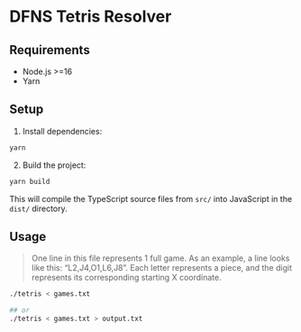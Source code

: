 # DFNS Tetris Resolver

## Requirements

- Node.js >=16
- Yarn

## Setup

1. Install dependencies:
```bash
yarn
```

2. Build the project:
```bash
yarn build
```

This will compile the TypeScript source files from `src/` into JavaScript in the `dist/` directory.

## Usage

>One line in this file represents 1 full game. As an example, a line looks like this: “L2,J4,O1,L6,J8”. Each letter represents a piece, and the digit represents its corresponding starting X coordinate.

```bash
./tetris < games.txt

## or
./tetris < games.txt > output.txt
```
